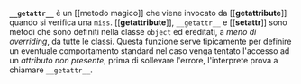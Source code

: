 __`__getattr__`__ è un [[metodo magico]] che viene invocato da [[__getattribute__]] quando si verifica una `miss`.
[[__getattribute__]], `__getattr__` e [[__setattr__]] sono metodi che sono definiti nella classe `object` ed ereditati, a _meno di overriding_, da tutte le classi.
Questa funzione serve tipicamente per definire un eventuale comportamento standard nel caso venga tentato l'accesso ad un _attributo non presente_, prima di sollevare l'errore, l'interprete prova  a chiamare `__getattr__`.